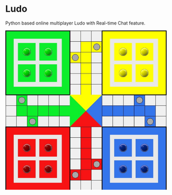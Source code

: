 # Ludo
Python based online multiplayer Ludo with Real-time Chat feature.

![LudoBoard](https://github.com/DHANANJAY130/Ludo/blob/main/assets/board.jpg)
